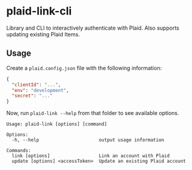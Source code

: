 # plaid-link-cli

Library and CLI to interactively authenticate with Plaid. Also supports
updating existing Plaid Items.

## Usage

Create a `plaid.config.json` file with the following information:

```json
{
  "clientId": "...",
  "env": "development",
  "secret": "..."
}
```

Now, run `plaid-link --help` from that folder to see available options.

```
Usage: plaid-link [options] [command]

Options:
  -h, --help                      output usage information

Commands:
  link [options]                  Link an account with Plaid
  update [options] <accessToken>  Update an existing Plaid account
```
